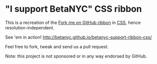 # "I support BetaNYC" CSS ribbon

This is a recreation of the [Fork me on GitHub ribbon](https://github.com/blog/273-github-ribbons)
in [CSS](http://simonwhitaker.github.io/github-fork-ribbon-css/), hence resolution-independent.

See 'em in action! <http://betanyc.github.io/betanyc-support-ribbon-css/>

Feel free to fork, tweak and send us a pull request.

Note: this project is not sponsored or in any way endorsed by GitHub.
